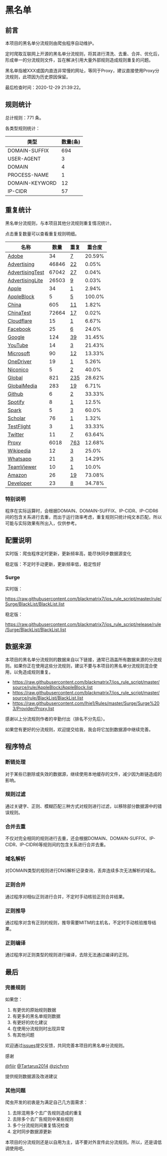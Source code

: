 # 黑名单

## 前言

本项目的黑名单分流规则由爬虫程序自动维护。

定时爬取互联网上开源的黑名单分流规则，将其进行清洗、去重、合并、优化后，形成单一的分流规则文件，旨在解决引用大量外部规则造成规则重复的问题。

黑名单指被XXX或国内直连非常慢的网址，等同于Proxy，建议直接使用Proxy分流规则，此项因为历史原因保留。



最后检查时间：2020-12-29 21:39:22。

## 规则统计

总计规则：771 条。

各类型规则统计：

| 类型 | 数量(条) |
| ---- | ---- |
| DOMAIN-SUFFIX | 694 |
| USER-AGENT | 3 |
| DOMAIN | 4 |
| PROCESS-NAME | 1 |
| DOMAIN-KEYWORD | 12 |
| IP-CIDR | 57 |
## 重复统计

黑名单分流规则，与本项目其他分流规则重复情况统计。

点击重复数量可以查看重复规则明细。

| 名称 | 数量 | 重复 | 重合度 |
| ---- | ---- | ---- | ------ |
|  [Adobe](https://github.com/blackmatrix7/ios_rule_script/tree/master/rule/Surge/Adobe)    | 34   | [7](https://raw.githubusercontent.com/blackmatrix7/ios_rule_script/master/rule/Surge/BlackList/Repeat.list)   |   20.59% |
|  [Advertising](https://github.com/blackmatrix7/ios_rule_script/tree/master/rule/Surge/Advertising)    | 46846   | [22](https://raw.githubusercontent.com/blackmatrix7/ios_rule_script/master/rule/Surge/BlackList/Repeat.list)   |   0.05% |
|  [AdvertisingTest](https://github.com/blackmatrix7/ios_rule_script/tree/master/rule/Surge/AdvertisingTest)    | 67042   | [27](https://raw.githubusercontent.com/blackmatrix7/ios_rule_script/master/rule/Surge/BlackList/Repeat.list)   |   0.04% |
|  [AdvertisingLite](https://github.com/blackmatrix7/ios_rule_script/tree/master/rule/Surge/AdvertisingLite)    | 26503   | [9](https://raw.githubusercontent.com/blackmatrix7/ios_rule_script/master/rule/Surge/BlackList/Repeat.list)   |   0.03% |
|  [Apple](https://github.com/blackmatrix7/ios_rule_script/tree/master/rule/Surge/Apple)    | 34   | [1](https://raw.githubusercontent.com/blackmatrix7/ios_rule_script/master/rule/Surge/BlackList/Repeat.list)   |   2.94% |
|  [AppleBlock](https://github.com/blackmatrix7/ios_rule_script/tree/master/rule/Surge/AppleBlock)    | 5   | [5](https://raw.githubusercontent.com/blackmatrix7/ios_rule_script/master/rule/Surge/BlackList/Repeat.list)   |   100.0% |
|  [China](https://github.com/blackmatrix7/ios_rule_script/tree/master/rule/Surge/China)    | 605   | [11](https://raw.githubusercontent.com/blackmatrix7/ios_rule_script/master/rule/Surge/BlackList/Repeat.list)   |   1.82% |
|  [ChinaTest](https://github.com/blackmatrix7/ios_rule_script/tree/master/rule/Surge/ChinaTest)    | 72664   | [17](https://raw.githubusercontent.com/blackmatrix7/ios_rule_script/master/rule/Surge/BlackList/Repeat.list)   |   0.02% |
|  [Cloudflare](https://github.com/blackmatrix7/ios_rule_script/tree/master/rule/Surge/Cloudflare)    | 15   | [1](https://raw.githubusercontent.com/blackmatrix7/ios_rule_script/master/rule/Surge/BlackList/Repeat.list)   |   6.67% |
|  [Facebook](https://github.com/blackmatrix7/ios_rule_script/tree/master/rule/Surge/Facebook)    | 25   | [6](https://raw.githubusercontent.com/blackmatrix7/ios_rule_script/master/rule/Surge/BlackList/Repeat.list)   |   24.0% |
|  [Google](https://github.com/blackmatrix7/ios_rule_script/tree/master/rule/Surge/Google)    | 124   | [39](https://raw.githubusercontent.com/blackmatrix7/ios_rule_script/master/rule/Surge/BlackList/Repeat.list)   |   31.45% |
|  [YouTube](https://github.com/blackmatrix7/ios_rule_script/tree/master/rule/Surge/YouTube)    | 14   | [3](https://raw.githubusercontent.com/blackmatrix7/ios_rule_script/master/rule/Surge/BlackList/Repeat.list)   |   21.43% |
|  [Microsoft](https://github.com/blackmatrix7/ios_rule_script/tree/master/rule/Surge/Microsoft)    | 90   | [12](https://raw.githubusercontent.com/blackmatrix7/ios_rule_script/master/rule/Surge/BlackList/Repeat.list)   |   13.33% |
|  [OneDriver](https://github.com/blackmatrix7/ios_rule_script/tree/master/rule/Surge/OneDriver)    | 19   | [1](https://raw.githubusercontent.com/blackmatrix7/ios_rule_script/master/rule/Surge/BlackList/Repeat.list)   |   5.26% |
|  [Niconico](https://github.com/blackmatrix7/ios_rule_script/tree/master/rule/Surge/Niconico)    | 5   | [2](https://raw.githubusercontent.com/blackmatrix7/ios_rule_script/master/rule/Surge/BlackList/Repeat.list)   |   40.0% |
|  [Global](https://github.com/blackmatrix7/ios_rule_script/tree/master/rule/Surge/Global)    | 821   | [235](https://raw.githubusercontent.com/blackmatrix7/ios_rule_script/master/rule/Surge/BlackList/Repeat.list)   |   28.62% |
|  [GlobalMedia](https://github.com/blackmatrix7/ios_rule_script/tree/master/rule/Surge/GlobalMedia)    | 283   | [19](https://raw.githubusercontent.com/blackmatrix7/ios_rule_script/master/rule/Surge/BlackList/Repeat.list)   |   6.71% |
|  [Github](https://github.com/blackmatrix7/ios_rule_script/tree/master/rule/Surge/Github)    | 6   | [2](https://raw.githubusercontent.com/blackmatrix7/ios_rule_script/master/rule/Surge/BlackList/Repeat.list)   |   33.33% |
|  [Spotify](https://github.com/blackmatrix7/ios_rule_script/tree/master/rule/Surge/Spotify)    | 8   | [1](https://raw.githubusercontent.com/blackmatrix7/ios_rule_script/master/rule/Surge/BlackList/Repeat.list)   |   12.5% |
|  [Spark](https://github.com/blackmatrix7/ios_rule_script/tree/master/rule/Surge/Spark)    | 5   | [3](https://raw.githubusercontent.com/blackmatrix7/ios_rule_script/master/rule/Surge/BlackList/Repeat.list)   |   60.0% |
|  [Scholar](https://github.com/blackmatrix7/ios_rule_script/tree/master/rule/Surge/Scholar)    | 76   | [1](https://raw.githubusercontent.com/blackmatrix7/ios_rule_script/master/rule/Surge/BlackList/Repeat.list)   |   1.32% |
|  [TestFlight](https://github.com/blackmatrix7/ios_rule_script/tree/master/rule/Surge/TestFlight)    | 3   | [1](https://raw.githubusercontent.com/blackmatrix7/ios_rule_script/master/rule/Surge/BlackList/Repeat.list)   |   33.33% |
|  [Twitter](https://github.com/blackmatrix7/ios_rule_script/tree/master/rule/Surge/Twitter)    | 11   | [7](https://raw.githubusercontent.com/blackmatrix7/ios_rule_script/master/rule/Surge/BlackList/Repeat.list)   |   63.64% |
|  [Proxy](https://github.com/blackmatrix7/ios_rule_script/tree/master/rule/Surge/Proxy)    | 6018   | [763](https://raw.githubusercontent.com/blackmatrix7/ios_rule_script/master/rule/Surge/BlackList/Repeat.list)   |   12.68% |
|  [Wikipedia](https://github.com/blackmatrix7/ios_rule_script/tree/master/rule/Surge/Wikipedia)    | 12   | [3](https://raw.githubusercontent.com/blackmatrix7/ios_rule_script/master/rule/Surge/BlackList/Repeat.list)   |   25.0% |
|  [Whatsapp](https://github.com/blackmatrix7/ios_rule_script/tree/master/rule/Surge/Whatsapp)    | 21   | [3](https://raw.githubusercontent.com/blackmatrix7/ios_rule_script/master/rule/Surge/BlackList/Repeat.list)   |   14.29% |
|  [TeamViewer](https://github.com/blackmatrix7/ios_rule_script/tree/master/rule/Surge/TeamViewer)    | 10   | [1](https://raw.githubusercontent.com/blackmatrix7/ios_rule_script/master/rule/Surge/BlackList/Repeat.list)   |   10.0% |
|  [Amazon](https://github.com/blackmatrix7/ios_rule_script/tree/master/rule/Surge/Amazon)    | 26   | [19](https://raw.githubusercontent.com/blackmatrix7/ios_rule_script/master/rule/Surge/BlackList/Repeat.list)   |   73.08% |
|  [Developer](https://github.com/blackmatrix7/ios_rule_script/tree/master/rule/Surge/Developer)    | 23   | [8](https://raw.githubusercontent.com/blackmatrix7/ios_rule_script/master/rule/Surge/BlackList/Repeat.list)   |   34.78% |
### 特别说明
程序在实际运算时，会根据DOMAIN、DOMAIN-SUFFIX、IP-CIDR、IP-CIDR6间的包含关系进行去重，而出于运行效率考虑，重复规则只统计纯文本匹配，所以可能与实际效果有所出入，仅供参考。

## 配置说明

实时版：爬虫程序定时更新，更新频率高，能尽快同步数据源变化

稳定版：不定时手动更新，更新频率低，稳定性好

### Surge 
实时版：

https://raw.githubusercontent.com/blackmatrix7/ios_rule_script/master/rule/Surge/BlackList/BlackList.list

稳定版：

https://raw.githubusercontent.com/blackmatrix7/ios_rule_script/release/rule/Surge/BlackList/BlackList.list

## 数据来源

本项目的黑名单分流规则的数据来自以下链接，通常已涵盖所有数据来源的分流规则。如果你正在使用这些分流规则，建议不要与本项目的黑名单分流规则混合使用，以免造成规则重复。

- https://raw.githubusercontent.com/blackmatrix7/ios_rule_script/master/source/rule/AppleBlock/AppleBlock.list
- https://raw.githubusercontent.com/blackmatrix7/ios_rule_script/master/source/rule/BlackList/BlackList.list
- https://raw.githubusercontent.com/lhie1/Rules/master/Surge/Surge%203/Provider/Proxy.list


感谢以上分流规则作者的辛勤付出（排名不分先后）。

如果您有更好的分流规则，欢迎提交给我，我会将它加到数据源中继续完善。

## 程序特点

### 断链处理

对于某些已删除或失效的数据源，继续使用本地缓存的文件，减少因为断链造成的影响。

### 规则过滤

通过关键字、正则、模糊匹配三种方式对规则进行过滤，以移除部分数据源中的错误规则。

### 合并去重

不仅对完全相同的规则进行去重，还会根据DOMAIN、DOMAIN-SUFFIX、IP-CIDR、IP-CIDR6等规则间的包含关系进行合并去重。

### 域名解析

对DOMAIN类型的规则进行DNS解析记录查询，丢弃连续多次无法解析的域名。

### 正则合并

通过程序对相似正则进行合并，不定时手动核验正则合并结果。

### 正则推导

通过程序对含有正则的规则，推导需要MITM的主机名，不定时手动核验推导结果。

### 正则编译

通过程序对正则类型的规则进行编译，去除无法通过编译的正则。

## 最后

### 完善规则

如果您：

1. 有更优的原始规则数据
2. 有更多的黑名单规则数据
3. 有更好的优化建议
4. 在使用分流规则时出现异常
5. 有其他问题

欢迎通过[issues](https://github.com/blackmatrix7/ios_rule_script/issues/new)提交反馈，共同完善本项目的黑名单分流规则。

感谢

[@fiiir](https://github.com/fiiir) [@Tartarus2014](https://github.com/Tartarus2014) [@zjcfynn](https://github.com/zjcfynn) 

提供规则数据源及改进建议

### 其他问题

爬虫开发的初衷是为满足自己几方面需求：

1. 去除混用多个去广告规则造成的重复
2. 去除多个去广告规则中某些规则
3. 多个分流规则间重复情况检查
4. 定时同步数据源更新

本项目的分流规则还是以自用为主，请不要对外宣传此分流规则。所以，还是请低调使用吧。